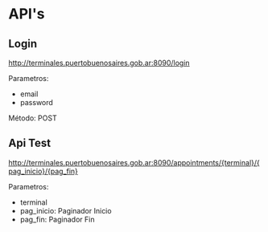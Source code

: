 # API's

## Login

http://terminales.puertobuenosaires.gob.ar:8090/login

Parametros:
 - email
 - password

Método: POST

## Api Test

http://terminales.puertobuenosaires.gob.ar:8090/appointments/{terminal}/{pag_inicio}/{pag_fin}

Parametros:
 - terminal
 - pag_inicio: Paginador Inicio
 - pag_fin: Paginador Fin